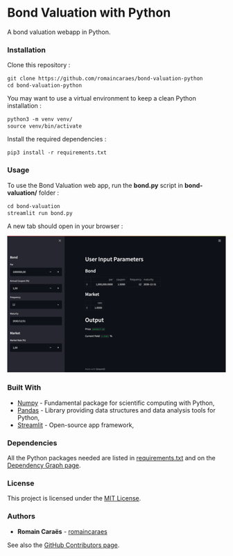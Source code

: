 # Bond Valuation with Python

A bond valuation webapp in Python.

### Installation

Clone this repository :

	git clone https://github.com/romaincaraes/bond-valuation-python
	cd bond-valuation-python
	
You may want to use a virtual environment to keep a clean Python installation :

	python3 -m venv venv/
	source venv/bin/activate

Install the required dependencies :

	pip3 install -r requirements.txt
	
### Usage

To use the Bond Valuation web app, run the __bond.py__ script in __bond-valuation/__ folder :

	cd bond-valuation
	streamlit run bond.py

A new tab should open in your browser :

![Streamlit Web App Screenshot](img/screenshot.png)

### Built With

- [Numpy](https://numpy.org/) - Fundamental package for scientific computing with Python,
- [Pandas](https://pandas.pydata.org/) - Library providing data structures and data analysis tools for Python,
- [Streamlit](https://streamlit.io) - Open-source app framework,

### Dependencies

All the Python packages needed are listed in [requirements.txt](https://github.com/romaincaraes/bond-valuation-python/blob/master/requirements.txt) and on the [Dependency Graph page](https://github.com/romaincaraes/bond-valuation-python/network/dependencies).


### License

This project is licensed under the [MIT License](https://github.com/romaincaraes/bond-valuation-python/blob/master/LICENSE).

### Authors

- **Romain Caraës** - [romaincaraes](https://github.com/romaincaraes)

See also the [GitHub Contributors page](https://github.com/romaincaraes/bond-valuation-python/graphs/contributors).
